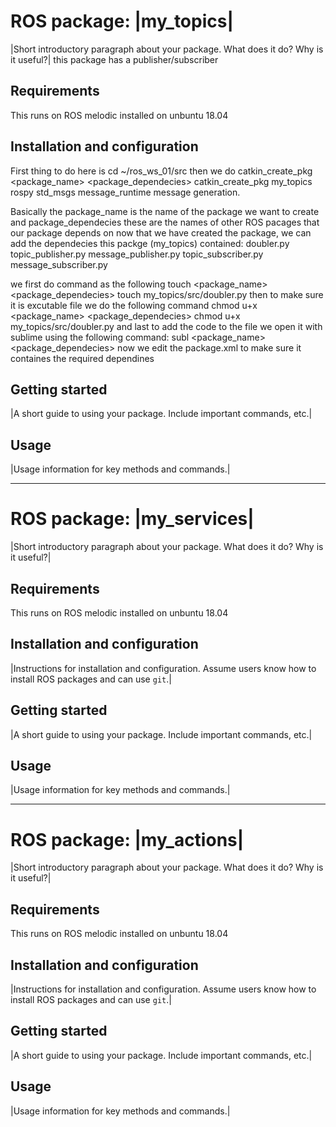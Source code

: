 
# ROS package: |my_topics|

|Short introductory paragraph about your package. What does it do? Why is it useful?|
this package has a publisher/subscriber


## Requirements


This runs on ROS melodic installed on unbuntu 18.04

## Installation and configuration
First thing to do here is cd ~/ros_ws_01/src
then we do
catkin_create_pkg <package_name> <package_dependecies>
catkin_create_pkg my_topics rospy std_msgs message_runtime message generation.

Basically the package_name is the name of the package we want to create
and package_dependecies these are the names of other ROS pacages that our package depends on
now that we have created the package, we can add the dependecies
this packge (my_topics) contained:
doubler.py             topic_publisher.py
message_publisher.py   topic_subscriber.py
message_subscriber.py

we first do command as the following
touch <package_name> <package_dependecies>
touch my_topics/src/doubler.py
then to make sure it is excutable file
we do the following command
chmod u+x <package_name> <package_dependecies>
chmod u+x my_topics/src/doubler.py
and last to add the code to the file we open it with sublime
using the following command:
subl <package_name> <package_dependecies>
now we edit the package.xml to make sure it containes the required dependines 

## Getting started

|A short guide to using your package. Include important commands, etc.|

## Usage

|Usage information for key methods and commands.|


----------------------------------------------------------------------------------------------------------------------------------------



# ROS package: |my_services|

|Short introductory paragraph about your package. What does it do? Why is it useful?|


## Requirements

This runs on ROS melodic installed on unbuntu 18.04

## Installation and configuration

|Instructions for installation and configuration. Assume users know how to install ROS packages and can use `git`.|

## Getting started

|A short guide to using your package. Include important commands, etc.|

## Usage

|Usage information for key methods and commands.|


-----------------------------------------------------------------------------------------------------------------------------


# ROS package: |my_actions|

|Short introductory paragraph about your package. What does it do? Why is it useful?|


## Requirements

This runs on ROS melodic installed on unbuntu 18.04

## Installation and configuration

|Instructions for installation and configuration. Assume users know how to install ROS packages and can use `git`.|

## Getting started

|A short guide to using your package. Include important commands, etc.|

## Usage

|Usage information for key methods and commands.|
